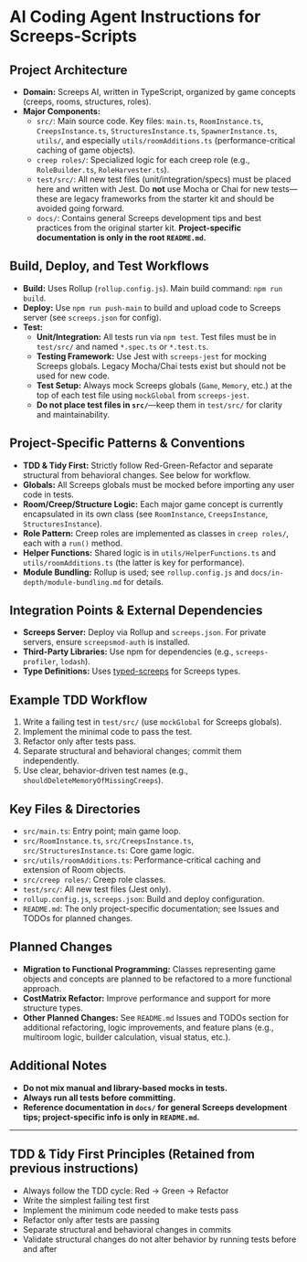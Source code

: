 # AI Coding Agent Instructions for Screeps-Scripts

## Project Architecture

- **Domain:** Screeps AI, written in TypeScript, organized by game concepts (creeps, rooms, structures, roles).
- **Major Components:**
  - `src/`: Main source code. Key files: `main.ts`, `RoomInstance.ts`, `CreepsInstance.ts`, `StructuresInstance.ts`, `SpawnerInstance.ts`, `utils/`, and especially `utils/roomAdditions.ts` (performance-critical caching of game objects).
  - `creep roles/`: Specialized logic for each creep role (e.g., `RoleBuilder.ts`, `RoleHarvester.ts`).
  - `test/src/`: All new test files (unit/integration/specs) must be placed here and written with Jest. Do **not** use Mocha or Chai for new tests—these are legacy frameworks from the starter kit and should be avoided going forward.
  - `docs/`: Contains general Screeps development tips and best practices from the original starter kit. **Project-specific documentation is only in the root `README.md`.**

## Build, Deploy, and Test Workflows

- **Build:** Uses Rollup (`rollup.config.js`). Main build command: `npm run build`.
- **Deploy:** Use `npm run push-main` to build and upload code to Screeps server (see `screeps.json` for config).
- **Test:** 
  - **Unit/Integration:** All tests run via `npm test`. Test files must be in `test/src/` and named `*.spec.ts` or `*.test.ts`.
  - **Testing Framework:** Use Jest with `screeps-jest` for mocking Screeps globals. Legacy Mocha/Chai tests exist but should not be used for new code.
  - **Test Setup:** Always mock Screeps globals (`Game`, `Memory`, etc.) at the top of each test file using `mockGlobal` from `screeps-jest`.
  - **Do not place test files in `src/`**—keep them in `test/src/` for clarity and maintainability.

## Project-Specific Patterns & Conventions

- **TDD & Tidy First:** Strictly follow Red-Green-Refactor and separate structural from behavioral changes. See below for workflow.
- **Globals:** All Screeps globals must be mocked before importing any user code in tests.
- **Room/Creep/Structure Logic:** Each major game concept is currently encapsulated in its own class (see `RoomInstance`, `CreepsInstance`, `StructuresInstance`).
- **Role Pattern:** Creep roles are implemented as classes in `creep roles/`, each with a `run()` method.
- **Helper Functions:** Shared logic is in `utils/HelperFunctions.ts` and `utils/roomAdditions.ts` (the latter is key for performance).
- **Module Bundling:** Rollup is used; see `rollup.config.js` and `docs/in-depth/module-bundling.md` for details.

## Integration Points & External Dependencies

- **Screeps Server:** Deploy via Rollup and `screeps.json`. For private servers, ensure `screepsmod-auth` is installed.
- **Third-Party Libraries:** Use npm for dependencies (e.g., `screeps-profiler`, `lodash`).
- **Type Definitions:** Uses [typed-screeps](https://github.com/screepers/typed-screeps) for Screeps types.

## Example TDD Workflow

1. Write a failing test in `test/src/` (use `mockGlobal` for Screeps globals).
2. Implement the minimal code to pass the test.
3. Refactor only after tests pass.
4. Separate structural and behavioral changes; commit them independently.
5. Use clear, behavior-driven test names (e.g., `shouldDeleteMemoryOfMissingCreeps`).

## Key Files & Directories

- `src/main.ts`: Entry point; main game loop.
- `src/RoomInstance.ts`, `src/CreepsInstance.ts`, `src/StructuresInstance.ts`: Core game logic.
- `src/utils/roomAdditions.ts`: Performance-critical caching and extension of Room objects.
- `src/creep roles/`: Creep role classes.
- `test/src/`: All new test files (Jest only).
- `rollup.config.js`, `screeps.json`: Build and deploy configuration.
- `README.md`: The only project-specific documentation; see Issues and TODOs for planned changes.

## Planned Changes

- **Migration to Functional Programming:** Classes representing game objects and concepts are planned to be refactored to a more functional approach.
- **CostMatrix Refactor:** Improve performance and support for more structure types.
- **Other Planned Changes:** See `README.md` Issues and TODOs section for additional refactoring, logic improvements, and feature plans (e.g., multiroom logic, builder calculation, visual status, etc.).

## Additional Notes

- **Do not mix manual and library-based mocks in tests.**
- **Always run all tests before committing.**
- **Reference documentation in `docs/` for general Screeps development tips; project-specific info is only in `README.md`.**

---

## TDD & Tidy First Principles (Retained from previous instructions)

- Always follow the TDD cycle: Red → Green → Refactor
- Write the simplest failing test first
- Implement the minimum code needed to make tests pass
- Refactor only after tests are passing
- Separate structural and behavioral changes in commits
- Validate structural changes do not alter behavior by running tests before and after
